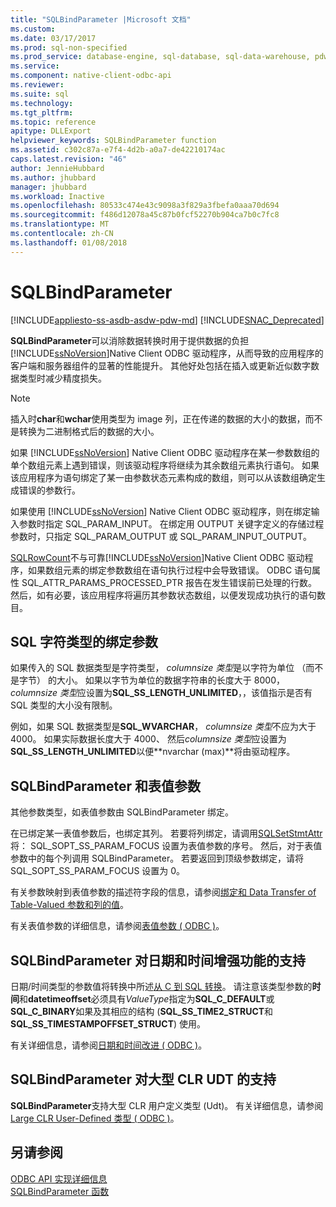 ```yaml
---
title: "SQLBindParameter |Microsoft 文档"
ms.custom: 
ms.date: 03/17/2017
ms.prod: sql-non-specified
ms.prod_service: database-engine, sql-database, sql-data-warehouse, pdw
ms.service: 
ms.component: native-client-odbc-api
ms.reviewer: 
ms.suite: sql
ms.technology: 
ms.tgt_pltfrm: 
ms.topic: reference
apitype: DLLExport
helpviewer_keywords: SQLBindParameter function
ms.assetid: c302c87a-e7f4-4d2b-a0a7-de42210174ac
caps.latest.revision: "46"
author: JennieHubbard
ms.author: jhubbard
manager: jhubbard
ms.workload: Inactive
ms.openlocfilehash: 80533c474e43c9098a3f829a3fbefa0aaa70d694
ms.sourcegitcommit: f486d12078a45c87b0fcf52270b904ca7b0c7fc8
ms.translationtype: MT
ms.contentlocale: zh-CN
ms.lasthandoff: 01/08/2018
---
```

# <a name="sqlbindparameter"></a>SQLBindParameter
[!INCLUDE[appliesto-ss-asdb-asdw-pdw-md](../../includes/appliesto-ss-asdb-asdw-pdw-md.md)]
[!INCLUDE[SNAC_Deprecated](../../includes/snac-deprecated.md)]

  **SQLBindParameter**可以消除数据转换时用于提供数据的负担[!INCLUDE[ssNoVersion](../../includes/ssnoversion-md.md)]Native Client ODBC 驱动程序，从而导致的应用程序的客户端和服务器组件的显著的性能提升。 其他好处包括在插入或更新近似数字数据类型时减少精度损失。  
  
> [!NOTE]  
>  插入时**char**和**wchar**使用类型为 image 列，正在传递的数据的大小的数据，而不是转换为二进制格式后的数据的大小。  
  
 如果 [!INCLUDE[ssNoVersion](../../includes/ssnoversion-md.md)] Native Client ODBC 驱动程序在某一参数数组的单个数组元素上遇到错误，则该驱动程序将继续为其余数组元素执行语句。 如果该应用程序为语句绑定了某一由参数状态元素构成的数组，则可以从该数组确定生成错误的参数行。  
  
 如果使用 [!INCLUDE[ssNoVersion](../../includes/ssnoversion-md.md)] Native Client ODBC 驱动程序，则在绑定输入参数时指定 SQL_PARAM_INPUT。 在绑定用 OUTPUT 关键字定义的存储过程参数时，只指定 SQL_PARAM_OUTPUT 或 SQL_PARAM_INPUT_OUTPUT。  
  
 [SQLRowCount](../../relational-databases/native-client-odbc-api/sqlrowcount.md)不与可靠[!INCLUDE[ssNoVersion](../../includes/ssnoversion-md.md)]Native Client ODBC 驱动程序，如果数组元素的绑定参数数组在语句执行过程中会导致错误。 ODBC 语句属性 SQL_ATTR_PARAMS_PROCESSED_PTR 报告在发生错误前已处理的行数。 然后，如有必要，该应用程序将遍历其参数状态数组，以便发现成功执行的语句数目。  
  
## <a name="binding-parameters-for-sql-character-types"></a>SQL 字符类型的绑定参数  
 如果传入的 SQL 数据类型是字符类型， *columnsize 类型*是以字符为单位 （而不是字节） 的大小。 如果以字节为单位的数据字符串的长度大于 8000， *columnsize 类型*应设置为**SQL_SS_LENGTH_UNLIMITED**，，该值指示是否有 SQL 类型的大小没有限制。  
  
 例如，如果 SQL 数据类型是**SQL_WVARCHAR**， *columnsize 类型*不应为大于 4000。 如果实际数据长度大于 4000、 然后*columnsize 类型*应设置为**SQL_SS_LENGTH_UNLIMITED**以便**nvarchar (max)**将由驱动程序。  
  
## <a name="sqlbindparameter-and-table-valued-parameters"></a>SQLBindParameter 和表值参数  
 其他参数类型，如表值参数由 SQLBindParameter 绑定。  
  
 在已绑定某一表值参数后，也绑定其列。 若要将列绑定，请调用[SQLSetStmtAttr](../../relational-databases/native-client-odbc-api/sqlsetstmtattr.md)将： SQL_SOPT_SS_PARAM_FOCUS 设置为表值参数的序号。 然后，对于表值参数中的每个列调用 SQLBindParameter。 若要返回到顶级参数绑定，请将 SQL_SOPT_SS_PARAM_FOCUS 设置为 0。  
  
 有关参数映射到表值参数的描述符字段的信息，请参阅[绑定和 Data Transfer of Table-Valued 参数和列的值](../../relational-databases/native-client-odbc-table-valued-parameters/binding-and-data-transfer-of-table-valued-parameters-and-column-values.md)。  
  
 有关表值参数的详细信息，请参阅[表值参数 &#40; ODBC &#41;](../../relational-databases/native-client-odbc-table-valued-parameters/table-valued-parameters-odbc.md)。  
  
## <a name="sqlbindparameter-support-for-enhanced-date-and-time-features"></a>SQLBindParameter 对日期和时间增强功能的支持  
 日期/时间类型的参数值将转换中所述[从 C 到 SQL 转换](../../relational-databases/native-client-odbc-date-time/datetime-data-type-conversions-from-c-to-sql.md)。 请注意该类型参数的**时间**和**datetimeoffset**必须具有*ValueType*指定为**SQL_C_DEFAULT**或**SQL_C_BINARY**如果及其相应的结构 (**SQL_SS_TIME2_STRUCT**和**SQL_SS_TIMESTAMPOFFSET_STRUCT**) 使用。  
  
 有关详细信息，请参阅[日期和时间改进 &#40; ODBC &#41;](../../relational-databases/native-client-odbc-date-time/date-and-time-improvements-odbc.md)。  
  
## <a name="sqlbindparameter-support-for-large-clr-udts"></a>SQLBindParameter 对大型 CLR UDT 的支持  
 **SQLBindParameter**支持大型 CLR 用户定义类型 (Udt)。 有关详细信息，请参阅[Large CLR User-Defined 类型 &#40; ODBC &#41;](../../relational-databases/native-client/odbc/large-clr-user-defined-types-odbc.md)。  
  
## <a name="see-also"></a>另请参阅  
 [ODBC API 实现详细信息](../../relational-databases/native-client-odbc-api/odbc-api-implementation-details.md)   
 [SQLBindParameter 函数](http://go.microsoft.com/fwlink/?LinkId=59328)  
  
  
